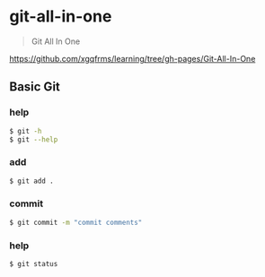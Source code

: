 # git-all-in-one

> Git All In One

https://github.com/xgqfrms/learning/tree/gh-pages/Git-All-In-One

## Basic Git

### help

```sh
$ git -h
$ git --help


```

### add

```sh
$ git add .


```

### commit

```sh
$ git commit -m "commit comments"


```

### help

```sh
$ git status


```

